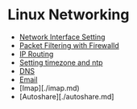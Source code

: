 # Linux Networking

- [Network Interface Setting](./setting-network-interface.md)
- [Packet Filtering with Firewalld](./packet-filtering-firwalld.md)
- [IP Routing](./ip-routing.md)
- [Setting timezone and ntp](./timezone-and-ntp.md)
- [DNS](./dns.md)
- [Email](./email.md)
- [Imap][./imap.md)
- [Autoshare][./autoshare.md]
